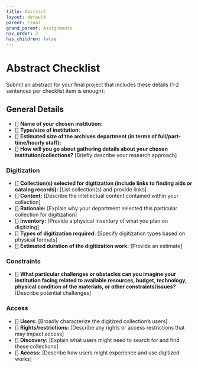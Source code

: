 ```yaml
---
title: Abstract
layout: default
parent: Final
grand_parent: Assignments
nav_order: 2
has_children: false
---
```


# Abstract Checklist

Submit an abstract for your final project that includes these details (1-2 sentences per checklist item is enough):

## General Details
- [] **Name of your chosen institution:**
- [] **Type/size of institution:**
- [] **Estimated size of the archives department (in terms of full/part-time/hourly staff):**
- [] **How will you go about gathering details about your chosen institution/collections?** [Briefly describe your research approach]

### Digitization
- [] **Collection(s) selected for digitization (include links to finding aids or catalog records):** [List collection(s) and provide links]
- [] **Content:** [Describe the intellectual content contained within your collection]
- [] **Rationale:** [Explain why your department selected this particular collection for digitization]
- [] **Inventory:** [Provide a physical inventory of what you plan on digitizing]
- [] **Types of digitization required:** [Specify digitization types based on physical formats]
- [] **Estimated duration of the digitization work:** [Provide an estimate]

### Constraints
- [] **What particular challenges or obstacles can you imagine your institution facing related to available resources, budget, technology, physical condition of the materials, or other constraints/issues?** [Describe potential challenges]

### Access
- [] **Users:** [Broadly characterize the digitized collection’s users]
- [] **Rights/restrictions:** [Describe any rights or access restrictions that may impact access]
- [] **Discovery:** [Explain what users might need to search for and find these collections]
- [] **Access:** [Describe how users might experience and use digitized works]
